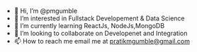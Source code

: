 - 👋 Hi, I’m @pmgumble
- 👀 I’m interested in Fullstack Developement & Data Science 
- 🌱 I’m currently learning ReactJs, NodeJs,MongoDB
- 💞️ I’m looking to collaborate on Developenet and Integration
- 📫 How to reach me email me at pratikmgumble@gmail.com

<!---
pmgumble/pmgumble is a ✨ special ✨ repository because its `README.md` (this file) appears on your GitHub profile.
You can click the Preview link to take a look at your changes.
--->
